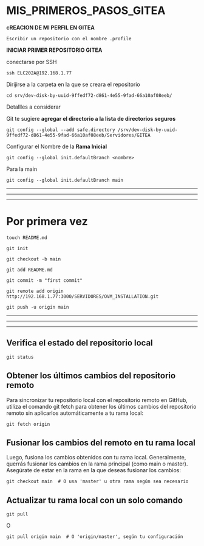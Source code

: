 # MIS_PRIMEROS_PASOS_GITEA


**cREACION DE MI PERFIL EN GITEA**
```
Escribir un repositorio con el nombre .profile
```

**INICIAR PRIMER REPOSITORIO GITEA**

conectarse por SSH
```
ssh ELC202A@192.168.1.77
```

Dirijirse a la carpeta en la que se creara el repositorio
```
cd srv/dev-disk-by-uuid-9ffedf72-d861-4e55-9fad-66a10af08eeb/
```

Detallles a considerar

Git te sugiere **agregar el directorio a la lista de directorios seguros**
```
git config --global --add safe.directory /srv/dev-disk-by-uuid-9ffedf72-d861-4e55-9fad-66a10af08eeb/Servidores/GITEA

```
Configurar el Nombre de la **Rama Inicial**
```
git config --global init.defaultBranch <nombre>
```
Para la main
```
git config --global init.defaultBranch main
```


----

-----

------


# Por primera vez

```
touch README.md
```

```
git init
```

```
git checkout -b main
```

```
git add README.md
```

```
git commit -m "first commit"
```

```
git remote add origin http://192.168.1.77:3000/SERVIDORES/OVM_INSTALLATION.git
```

```
git push -u origin main
```




---

----

------

## Verifica el estado del repositorio local

```
git status
```

 ## Obtener los últimos cambios del repositorio remoto
 
Para sincronizar tu repositorio local con el repositorio remoto en GitHub, utiliza el comando git fetch para obtener los últimos cambios del repositorio remoto sin aplicarlos automáticamente a tu rama local:

```
git fetch origin

```

## Fusionar los cambios del remoto en tu rama local

Luego, fusiona los cambios obtenidos con tu rama local. Generalmente, querrás fusionar los cambios en la rama principal (como main o master). Asegúrate de estar en la rama en la que deseas fusionar los cambios:

```
git checkout main  # O usa 'master' u otra rama según sea necesario

```
##  Actualizar tu rama local con un solo comando 
```
git pull 
```
O
```
git pull origin main  # O 'origin/master', según tu configuración
```

```
```

```
```


```
```
